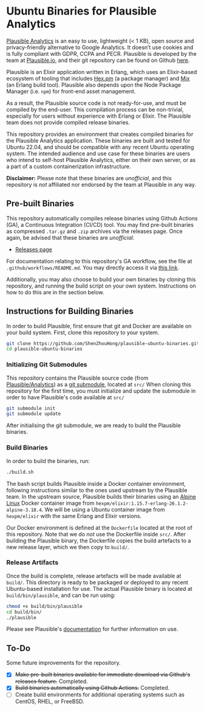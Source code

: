 # Ubuntu Binaries for Plausible Analytics

[Plausible Analytics](https://plausible.io/) is an easy to use, lightweight (< 1 KB), open source and privacy-friendly alternative to Google Analytics. It doesn’t use cookies and is fully compliant with GDPR, CCPA and PECR. Plausible is developed by the team at [Plausible.io](https://plausible.io/), and their git repository can be found on Github [here](https://github.com/plausible/analytics/).

Plausible is an Elixir application written in Erlang, which uses an Elixir-based ecosystem of tooling that includes [Hex.pm](https://hex.pm/) (a package manager) and [Mix](https://hex.pm/docs/usage) (an Erlang build tool). Plausible also depends upon the Node Package Manager (i.e. `npm`) for front-end asset management. 

As a result, the Plausible source code is not ready-for-use, and must be compiled by the end-user. This compilation process can be non-trivial, especially for users without experience with Erlang or Elixir. The Plausible team does not provide compiled release binaries.

This repository provides an environment that creates compiled binaries for the Plausible Analytics application. These binaries are built and tested for Ubuntu 22.04, and should be compatible with any recent Ubuntu operating system. The intended audience and use case for these binaries are users who intend to self-host Plausible Analytics, either on their own server, or as a part of a custom containerization infrastructure.

**Disclaimer:** Please note that these binaries are *unofficial*, and this repository is *not* affiliated nor endorsed by the team at Plausible in any way.

## Pre-built Binaries

This repository automatically compiles release binaries using Github Actions (GA), a Continuous Integration (CI/CD) tool. You may find pre-built binaries as compressed `.tar.gz` and `.zip` archives via the releases page. Once again, be advised that these binaries are *unofficial*.

* [Releases page](https://github.com/ShenZhouHong/plausible-ubuntu-binaries/releases)

For documentation relating to this repository's GA workflow, see the file at `.github/workflows/README.md`. You may directly access it via [this link](.github/workflows/README.md). 

Additionally, you may also choose to build your own binaries by cloning this repository, and running the build script on your own system. Instructions on how to do this are in the section below.

## Instructions for Building Binaries

In order to build Plausible, first ensure that git and Docker are available on your build system. First, clone this repository to your system.

```bash
git clone https://github.com/ShenZhouHong/plausible-ubuntu-binaries.git
cd plausible-ubuntu-binaries
```

### Initializing Git Submodules
This repository contains the Plausible source code (from [Plausible/Analytics](https://github.com/plausible/analytics/)) as a [git submodule](https://git-scm.com/book/en/v2/Git-Tools-Submodules), located at `src/` When cloning this repository for the first time, you must initialize and update the submodule in order to have Plausible's code available at `src/`

```bash
git submodule init
git submodule update
```

After initialising the git submodule, we are ready to build the Plausible binaries.

### Build Binaries

In order to build the binaries, run:

```bash
./build.sh
```

The bash script builds Plausible inside a Docker container environment, following instructions similar to the ones used upstream by the Plausible team. In the upstream source, Plausible builds their binaries using an [Alpine Linux](https://alpinelinux.org/) Docker container image from `hexpm/elixir:1.15.7-erlang-26.1.2-alpine-3.18.4`. We will be using a Ubuntu container image from `hexpm/elixir` with the same Erlang and Elixir versions.

Our Docker environment is defined at the `Dockerfile` located at the root of this repository. Note that we do *not* use the Dockerfile inside `src/`. After building the Plausible binary, the Dockerfile copies the build artefacts to a new release layer, which we then copy to `build/`.

### Release Artifacts

Once the build is complete, release artefacts will be made available at `build/`. This directory is ready to be packaged or deployed to any recent Ubuntu-based installation for use. The actual Plausible binary is located at `build/bin/plausible`, and can be run using:

```bash
chmod +x build/bin/plausible
cd build/bin/
./plausible
```

Please see Plausible's [documentation](https://plausible.io/docs/) for further information on use.

## To-Do

Some future improvements for the repository.

- [X] ~~Make pre-built binaries available for immediate download via Github's releases feature.~~ Completed.
- [X] ~~Build binaries automatically using Github Actions.~~ Completed.
- [ ] Create build environments for additional operating systems such as CentOS, RHEL, or FreeBSD.